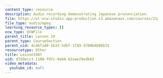 ```yaml
---
content_type: resource
description: Audio recording demonstrating Japanese pronunciation.
file: https://ol-ocw-studio-app-production.s3.amazonaws.com/courses/21g-504-japanese-iv-spring-2009/d759ecc31100f97c9e6862aae29edb03_Lesson19A7.mp3
file_type: audio/mpeg
learning_resource_types: []
ocw_type: OCWFile
parent_title: Lesson 19
parent_type: CourseSection
parent_uid: 4c4bfa40-1b33-5dbf-1f49-d700b4b86b25
resourcetype: Other
title: Lesson19A7
uid: d759ecc3-1100-f97c-9e68-62aae29edb03
video_metadata:
  youtube_id: null
---
```

